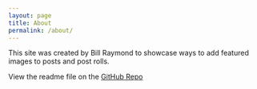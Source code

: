 ```yaml
---
layout: page
title: About
permalink: /about/
---
```


This site was created by Bill Raymond to showcase ways to add featured images to posts and post rolls.

View the readme file on the [GitHub Repo](https://github.com/BillRaymond/jekyll-featured-images)